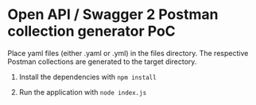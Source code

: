 # Open API / Swagger 2 Postman collection generator PoC

Place yaml files (either .yaml or .yml) in the files directory. The respective Postman collections are generated to the target directory.

1. Install the dependencies with `npm install`

2. Run the application with `node index.js`
